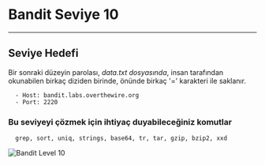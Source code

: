 
# Bandit Seviye 10

---

## Seviye Hedefi

Bir sonraki düzeyin parolası, *data.txt dosyasında*, insan tarafından okunabilen birkaç diziden birinde, önünde birkaç '=' karakteri ile saklanır.

``` {.sh}
  - Host: bandit.labs.overthewire.org
  - Port: 2220
```

### Bu seviyeyi çözmek için ihtiyaç duyabileceğiniz komutlar

``` {.sh}
  grep, sort, uniq, strings, base64, tr, tar, gzip, bzip2, xxd
```

![Bandit Level 10](https://cdn.bulutbilisimciler.com/public/images/bandit/Bandit10.png)

